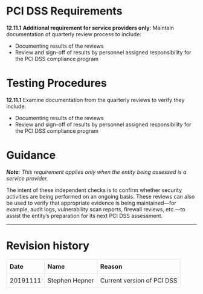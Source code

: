 PCI DSS Requirements
====================

**12.11.1** **Additional requirement for service providers only**:
Maintain documentation of quarterly review process to include:

-   Documenting results of the reviews
-   Review and sign-off of results by personnel assigned responsibility
    for the PCI DSS compliance program

Testing Procedures
==================

**12.11.1** Examine documentation from the quarterly reviews to verify
they include:

-   Documenting results of the reviews
-   Review and sign-off of results by personnel assigned responsibility
    for the PCI DSS compliance program

Guidance
========

***Note**: This requirement applies only when the entity being assessed
is a service provider.*

The intent of these independent checks is to confirm whether security
activities are being performed on an ongoing basis. These reviews can
also be used to verify that appropriate evidence is being maintained—for
example, audit logs, vulnerability scan reports, firewall reviews,
etc.—to assist the entity’s preparation for its next PCI DSS assessment.

------------------------------------------------------------------------

Revision history
================

<style>
table { border-collapse: collapse; width: 100%; }
td, th { border: 1px solid #dddddd; text-align: left; padding: 8px; }
</style>
<table>
<tr>
<th>
Date
</th>
<th>
Name
</th>
<th>
Reason
</th>
</tr>
<tr>
<td>
20191111
</td>
<td>
Stephen Hepner
</td>
<td>
Current version of PCI DSS
</td>
</tr>
</table>
